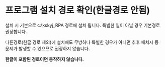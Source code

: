 # 프로그램 설치 경로 확인(한글경로 안됨)

설치 시 기본으로 c:\kskyj\_RPA 경로에 설치 됩니다. 특별한 일이 아닐 경우 기본경로 권장합니다.

다른경로(한글 경로 제외)에 설치해도 무방하나 특별한 경우가 아니면 추후 패치시 등 문제가 발생할 수 있으므로 권장하지 않습니다.

**한글이 포함된 경로이면 동작하지 않습니다.**
